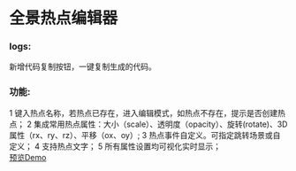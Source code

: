 全景热点编辑器
==

### logs:

新增代码复制按钮，一键复制生成的代码。

### 功能:
1 键入热点名称，若热点已存在，进入编辑模式，如热点不存在，提示是否创建热点；
2 集成常用热点属性：大小（scale）、透明度（opacity）、旋转(rotate)、3D属性（rx、ry、rz）、平移（ox、oy）;
3 热点事件自定义。可指定跳转场景或自定义；
4 支持热点文字；
5 所有属性设置均可视化实时显示；  
[预览Demo](http://www.nanhaibo.com/bbt_tech/panowork/panos_editor_v1.3beta/editor.html)

